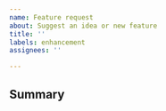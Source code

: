```yaml
---
name: Feature request
about: Suggest an idea or new feature
title: ''
labels: enhancement
assignees: ''

---
```


## Summary



